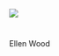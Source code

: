 <a href="https://www.kent-maps.online"><img src="https://kent-map.github.io/mdpress/juncture/ve-button.png"></a>
<param ve-config title="Ellen Wood (1814-1887)" author="Michelle Crowther" layout="vtl" banner="https://raw.githubusercontent.com/kent-map/images/main/banners/19c.jpg">

<param ve-entity eid="Q179224" aliases="Dover">

#

Ellen Wood

<param ve-image url="https://upload.wikimedia.org/wikipedia/commons/4/41/Ellen_Wood_by_Hodges.jpg" label="Ellen Wood by Hodges" attribution="Joseph Sydney Willis Hodges, Public domain, via Wikimedia Commons">

<param ve-image url="https://upload.wikimedia.org/wikipedia/commons/9/91/Ordnance_Survey_Drawings_-_Folkestone%2C_Kent_%28OSD_106W%29.jpg" label="Drawing of an area to the east of Folkestone in Kent, showing Hawkinge and West Hougham" attribution="British Library, OGL v1.0OGL v1.0, via Wikimedia Commons">

<param ve-image url="https://upload.wikimedia.org/wikipedia/commons/f/f8/Abbot%27s_Cliff_-_geograph.org.uk_-_2561870.jpg" label="Abbot's CLiff, Hougham" attribution="Helmut Zozmann, via Wikimedia Commons" license="CC BY-SA 2.0">
